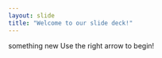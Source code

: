```yaml
---
layout: slide
title: "Welcome to our slide deck!"
---
```

something new
Use the right arrow to begin!
